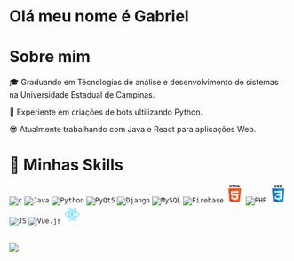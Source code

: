 # <strong>Olá meu nome é Gabriel</strong>

# Sobre mim

🎓 Graduando em Técnologias de análise e desenvolvimento de sistemas na Universidade Estadual de Campinas.

🔭 Experiente em criações de bots ultilizando Python.

😎 Atualmente trabalhando com Java e React para aplicações Web.


# 🚀 Minhas Skills

  <code><img height="32" src="https://cdn.iconscout.com/icon/free/png-512/c-programming-569564.png" alt="c"/></code>
  <code><img height="32" src="https://cdn-icons-png.flaticon.com/512/226/226777.png" alt="Java"/></code>
  <code><img height="32" src="https://upload.wikimedia.org/wikipedia/commons/thumb/c/c3/Python-logo-notext.svg/2048px-Python-logo-notext.svg.png" alt="Python"/></code>
  <code><img height="32" src="https://cdn.jsdelivr.net/gh/devicons/devicon/icons/qt/qt-original.svg" alt="PyQt5"/></code>
  <code><img height="32" src="https://cdn.worldvectorlogo.com/logos/django.svg" alt="Django"/></code>
  <code><img height="32" src="https://cdn.jsdelivr.net/gh/devicons/devicon/icons/mysql/mysql-original.svg" alt="MySQL"/></code>
  <code><img height="32" src="https://cdn.iconscout.com/icon/free/png-256/firebase-3521427-2944871.png" alt="Firebase"/></code>
  <code><img height="32" src="https://raw.githubusercontent.com/github/explore/80688e429a7d4ef2fca1e82350fe8e3517d3494d/topics/html/html.png" alt="HTML5"/></code>
  <code><img height="32" src="https://icon-library.com/images/php-icon-png/php-icon-png-7.jpg" alt="PHP"/></code>
  <code><img height="32" src="https://raw.githubusercontent.com/github/explore/80688e429a7d4ef2fca1e82350fe8e3517d3494d/topics/css/css.png" alt="CSS"/></code>
  <code><img height="32" src="https://cdn.jsdelivr.net/gh/devicons/devicon/icons/javascript/javascript-original.svg" alt="JS"/></code>
  <code><img height="32" src="https://repository-images.githubusercontent.com/250853454/7ce48580-8fc2-11ea-821c-4d4950e0bc4a" alt="Vue.js"/></code>
  <code><img height="32" src="https://raw.githubusercontent.com/github/explore/80688e429a7d4ef2fca1e82350fe8e3517d3494d/topics/react/react.png" alt="React"/></code>
  <br><br>
  <div>
    <img height="180em" src="https://github-readme-stats.vercel.app/api/top-langs/?username=Harlock221B&hide=css,html&langs_count=5&theme=nightowl&layout=compact"/>
  </div>

